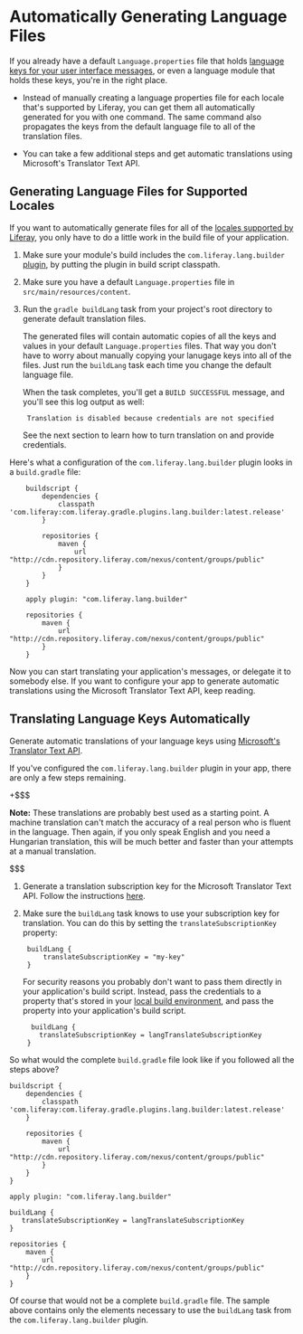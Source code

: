 # Automatically Generating Language Files [](id=automatically-generating-language-files)

If you already have a default `Language.properties` file that holds
[language keys for your user interface messages](/develop/tutorials/-/knowledge_base/7-0/localizing-your-application),
or even a language module that holds these keys, you're in the right place.

-  Instead of manually creating a language properties file for each locale
   that's supported by Liferay, you can get them all automatically generated for
   you with one command. The same command also propagates the keys from the
   default language file to all of the translation files.

-  You can take a few additional steps and get automatic translations using
   Microsoft's Translator Text API.

## Generating Language Files for Supported Locales [](id=generating-language-files-for-supported-locales)

If you want to automatically generate files for all of the
[locales supported by Liferay](@platform-ref@/7.0-latest/propertiesdoc/portal.properties.html#Languages%20and%20Time%20Zones),
you only have to do a little work in the build file of your application.

1. Make sure your module's build includes the `com.liferay.lang.builder`
   [plugin](https://github.com/liferay/liferay-portal/tree/master/modules/sdk/gradle-plugins-lang-builder),
   by putting the plugin in build script classpath.

2. Make sure you have a default `Language.properties` file in
   `src/main/resources/content`. 

3. Run the `gradle buildLang` task from your project's root directory to
   generate default translation files.

    The generated files will contain automatic copies of all the keys and values
    in your default `Language.properties` files. That way you don't have to
    worry about manually copying your lanugage keys into all of the files. Just
    run the `buildLang` task each time you change the default language file.

    When the task completes, you'll get a `BUILD SUCCESSFUL` message, and you'll
    see this log output as well:

        Translation is disabled because credentials are not specified

    See the next section to learn how to turn translation on and provide
    credentials.

Here's what a configuration of the `com.liferay.lang.builder` plugin looks in a
`build.gradle` file: 

        buildscript {
            dependencies {
                classpath 'com.liferay:com.liferay.gradle.plugins.lang.builder:latest.release'
            }

            repositories {
                maven {
                    url "http://cdn.repository.liferay.com/nexus/content/groups/public"
                }
            }
        }

        apply plugin: "com.liferay.lang.builder"

        repositories {
            maven {
                url "http://cdn.repository.liferay.com/nexus/content/groups/public"
            }
        }
Now you can start translating your application's messages, or delegate it to
somebody else. If you want to configure your app to generate automatic
translations using the Microsoft Translator Text API, keep reading.

## Translating Language Keys Automatically [](id=translating-language-keys-automatically)

Generate automatic translations of your language keys using
[Microsoft's Translator Text API](https://azure.microsoft.com/en-us/services/cognitive-services/translator-text-api/).

If you've configured the `com.liferay.lang.builder` plugin in your app, there
are only a few steps remaining.

+$$$

**Note:** These translations are probably best used as a starting point. A
machine translation can't match the accuracy of a real person who is fluent in
the language. Then again, if you only speak English and you need a Hungarian
translation, this will be much better and faster than your attempts at a
manual translation.

$$$

1. Generate a translation subscription key for the Microsoft Translator Text
   API. Follow the instructions
   [here](http://docs.microsofttranslator.com/text-translate.html).

2. Make sure the `buildLang` task knows to use your subscription key for
   translation. You can do this by setting the `translateSubscriptionKey`
   property:

        buildLang {
            translateSubscriptionKey = "my-key"
        }

    For security reasons you probably don't want to pass them directly in your
    application's build script. Instead, pass the credentials to a property
    that's stored in your
    [local build environment](https://docs.gradle.org/current/userguide/build_environment.html),
    and pass the property into your application's build script.

         buildLang {
           translateSubscriptionKey = langTranslateSubscriptionKey
        }

So what would the complete `build.gradle` file look like if you followed all the
steps above? 

    buildscript {
        dependencies {
            classpath 'com.liferay:com.liferay.gradle.plugins.lang.builder:latest.release'
        }

        repositories {
            maven {
                url "http://cdn.repository.liferay.com/nexus/content/groups/public"
            }
        }
    }

    apply plugin: "com.liferay.lang.builder"

    buildLang {
       translateSubscriptionKey = langTranslateSubscriptionKey
    }

    repositories {
        maven {
            url "http://cdn.repository.liferay.com/nexus/content/groups/public"
        }
    }

Of course that would not be a complete `build.gradle` file. The sample above
contains only the elements necessary to use the `buildLang` task from the
`com.liferay.lang.builder` plugin.
